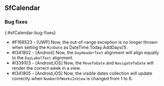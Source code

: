 ## SfCalendar

### Bug fixes
{:#sfCalendar-bug-fixes}

* \#F168523 - [UWP] Now, the out-of-range exception is no longer thrown when setting the `MinDate` as DateTime.Today.AddDays(1).
* \#I341802 - [Android] Now, the `DayHeaderText` alignment will align equally to the `DayLabelText` alignment.
* \#I339103 - [Android,iOS] Now, the `MoveToDate` and `NavigateToDate` will render the correct week in a view.
* \#I341805 - [Android,iOS] Now, the visible dates collection will update correctly when `NumberOfWeeksInView` is changed from 1 to 6.

